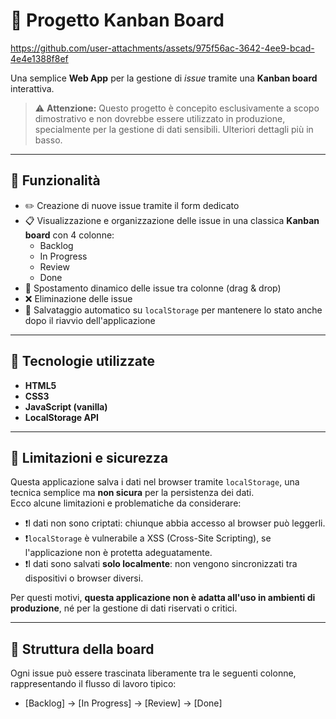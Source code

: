 # 📌 Progetto Kanban Board


https://github.com/user-attachments/assets/975f56ac-3642-4ee9-bcad-4e4e1388f8ef


Una semplice **Web App** per la gestione di *issue* tramite una **Kanban board** interattiva.

> ⚠️ **Attenzione:** Questo progetto è concepito esclusivamente a scopo dimostrativo e non dovrebbe essere utilizzato in produzione, specialmente per la gestione di dati sensibili. Ulteriori dettagli più in basso.

---

## 🚀 Funzionalità

- ✏️ Creazione di nuove issue tramite il form dedicato
- 📋 Visualizzazione e organizzazione delle issue in una classica **Kanban board** con 4 colonne:
  - Backlog
  - In Progress
  - Review
  - Done
- 🔄 Spostamento dinamico delle issue tra colonne (drag & drop)
- ❌ Eliminazione delle issue
- 💾 Salvataggio automatico su `localStorage` per mantenere lo stato anche dopo il riavvio dell'applicazione

---

## 🧠 Tecnologie utilizzate

- **HTML5**
- **CSS3**
- **JavaScript (vanilla)**  
- **LocalStorage API**

---

## 🛑 Limitazioni e sicurezza

Questa applicazione salva i dati nel browser tramite `localStorage`, una tecnica semplice ma **non sicura** per la persistenza dei dati.  
Ecco alcune limitazioni e problematiche da considerare:

- ❗️I dati non sono criptati: chiunque abbia accesso al browser può leggerli.
- ❗️`localStorage` è vulnerabile a XSS (Cross-Site Scripting), se l'applicazione non è protetta adeguatamente.
- ❗️I dati sono salvati **solo localmente**: non vengono sincronizzati tra dispositivi o browser diversi.

Per questi motivi, **questa applicazione non è adatta all'uso in ambienti di produzione**, né per la gestione di dati riservati o critici.

---

## 📂 Struttura della board

Ogni issue può essere trascinata liberamente tra le seguenti colonne, rappresentando il flusso di lavoro tipico:

-  [Backlog] → [In Progress] → [Review] → [Done]

